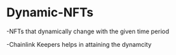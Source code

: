 # Dynamic-NFTs
-NFTs that dynamically change with the given time period

-Chainlink Keepers helps in attaining the dynamcity
